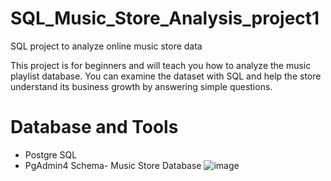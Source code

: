 # SQL_Music_Store_Analysis_project1

SQL project to analyze online music store data

This project is for beginners and will teach you how to analyze the music playlist database. You can examine the dataset with SQL and help the store understand its business growth by answering simple questions.

# Database and Tools
* Postgre SQL
* PgAdmin4
Schema- Music Store Database
![image](https://github.com/SainathPawar75/SQL_Music_Store_Analysis_project1/assets/139794162/4d2444e6-b2b0-46e4-86d0-03b2241e73f7)
